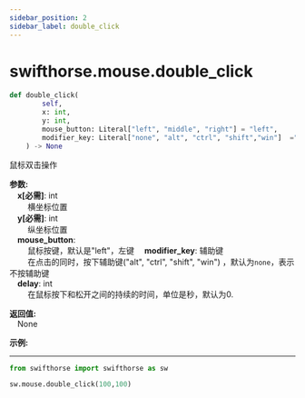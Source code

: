 ```yaml
---
sidebar_position: 2
sidebar_label: double_click
---
```


# swifthorse.mouse.double_click

``` python 
def double_click(
        self, 
        x: int, 
        y: int, 
        mouse_button: Literal["left", "middle", "right"] = "left",
        modifier_key: Literal["none", "alt", "ctrl", "shift","win"]  ="none"
    ) -> None
```  

鼠标双击操作

**参数:**  
    &emsp;**x[必需]**: int  
        &emsp;&emsp; 横坐标位置  
    &emsp;**y[必需]**: int  
        &emsp;&emsp; 纵坐标位置  
    &emsp;**mouse_button**:   
        &emsp;&emsp; 鼠标按键，默认是"left"，左键
    &emsp;**modifier_key**: 辅助键  
        &emsp;&emsp;  在点击的同时，按下辅助键("alt", "ctrl", "shift", "win") ，默认为`none`，表示不按辅助键  
    &emsp;**delay**: int  
        &emsp;&emsp; 在鼠标按下和松开之间的持续的时间，单位是秒，默认为0.  

**返回值:**  
    &emsp;None

**示例:**
***
```python
from swifthorse import swifthorse as sw

sw.mouse.double_click(100,100)

```